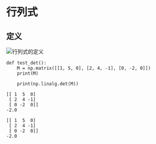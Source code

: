 # 行列式

## 定义
![行列式的定义](https://img.alicdn.com/imgextra/i2/46754672/TB2yaL4XCFjpuFjSszhXXaBuVXa_!!46754672.png)

```
def test_det():
    M = np.matrix([[1, 5, 0], [2, 4, -1], [0, -2, 0]])
    print(M)

    print(np.linalg.det(M))

[[ 1  5  0]
 [ 2  4 -1]
 [ 0 -2  0]]
-2.0    

[[ 1  5  0]
 [ 2  4 -1]
 [ 0 -2  0]]
-2.0
```